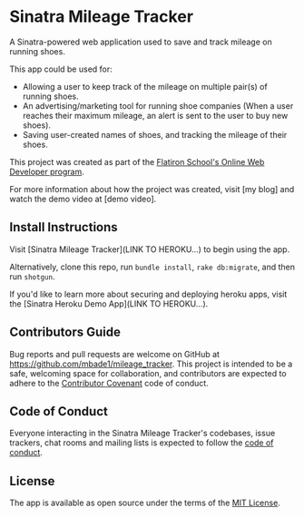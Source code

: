 # Sinatra Mileage Tracker

A Sinatra-powered web application used to save and track mileage on running shoes.

This app could be used for:
* Allowing a user to keep track of the mileage on multiple pair(s) of running shoes.
* An advertising/marketing tool for running shoe companies (When a user reaches their maximum mileage, an alert is sent to the user to buy new shoes). 
* Saving user-created names of shoes, and tracking the mileage of their shoes.

This project was created as part of the [Flatiron School's Online Web Developer program](https://flatironschool.com/).

For more information about how the project was created, visit [my blog] and watch the demo video at [demo video].

## Install Instructions

Visit [Sinatra Mileage Tracker](LINK TO HEROKU...) to begin using the app.

Alternatively, clone this repo, run `bundle install`, `rake db:migrate`, and then run `shotgun`.

If you'd like to learn more about securing and deploying heroku apps, visit the [Sinatra Heroku Demo App](LINK TO HEROKU...).

## Contributors Guide

Bug reports and pull requests are welcome on GitHub at https://github.com/mbade1/mileage_tracker. This project is intended to be a safe, welcoming space for collaboration, and contributors are expected to adhere to the [Contributor Covenant](http://contributor-covenant.org) code of conduct.

## Code of Conduct

Everyone interacting in the Sinatra Mileage Tracker's codebases, issue trackers, chat rooms and mailing lists is expected to follow the [code of conduct](https://github.com/mbade1/mileage_tracker/CODE_OF_CONDUCT.md).

## License

The app is available as open source under the terms of the [MIT License](https://opensource.org/licenses/MIT).
